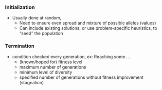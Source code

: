 ### Initialization
- Usually done at random, 
	- Need to ensure even spread and mixture of possible alleles (values)
	- Can include existing solutions, or use problem-specific heuristics, to “seed” the population
### Termination
- condition checked every generation, ex: Reaching some ...
	-  (known/hoped for) fitness level
	-  maximum number of generations
	-  minimum level of diversity
	-  specified number of generations without fitness improvement (stagnation)